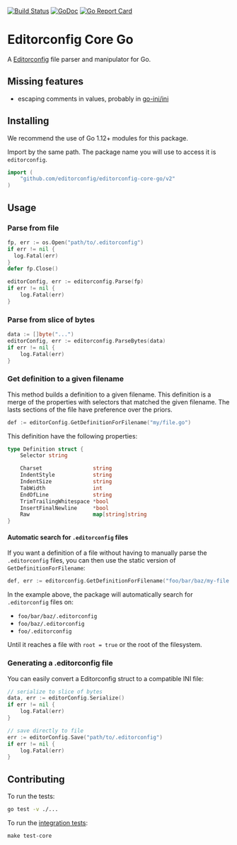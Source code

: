 [![Build Status](https://travis-ci.org/editorconfig/editorconfig-core-go.svg?branch=master)](https://travis-ci.org/editorconfig/editorconfig-core-go)
[![GoDoc](https://godoc.org/github.com/editorconfig/editorconfig-core-go?status.svg)](https://godoc.org/github.com/editorconfig/editorconfig-core-go)
[![Go Report Card](https://goreportcard.com/badge/github.com/editorconfig/editorconfig-core-go)](https://goreportcard.com/report/github.com/editorconfig/editorconfig-core-go)

# Editorconfig Core Go

A [Editorconfig][editorconfig] file parser and manipulator for Go.

## Missing features

- escaping comments in values, probably in [go-ini/ini](https://github.com/go-ini/ini)

## Installing

We recommend the use of Go 1.12+ modules for this package.

Import by the same path. The package name you will use to access it is
`editorconfig`.

```go
import (
    "github.com/editorconfig/editorconfig-core-go/v2"
)
```

## Usage

### Parse from file

```go
fp, err := os.Open("path/to/.editorconfig")
if err != nil {
  log.Fatal(err)
}
defer fp.Close()

editorConfig, err := editorconfig.Parse(fp)
if err != nil {
    log.Fatal(err)
}
```

### Parse from slice of bytes

```go
data := []byte("...")
editorConfig, err := editorconfig.ParseBytes(data)
if err != nil {
    log.Fatal(err)
}
```

### Get definition to a given filename

This method builds a definition to a given filename.
This definition is a merge of the properties with selectors that matched the
given filename.
The lasts sections of the file have preference over the priors.

```go
def := editorConfig.GetDefinitionForFilename("my/file.go")
```

This definition have the following properties:

```go
type Definition struct {
	Selector string

	Charset                string
	IndentStyle            string
	IndentSize             string
	TabWidth               int
	EndOfLine              string
	TrimTrailingWhitespace *bool
	InsertFinalNewline     *bool
	Raw                    map[string]string
}
```

#### Automatic search for `.editorconfig` files

If you want a definition of a file without having to manually
parse the `.editorconfig` files, you can then use the static version
of `GetDefinitionForFilename`:

```go
def, err := editorconfig.GetDefinitionForFilename("foo/bar/baz/my-file.go")
```

In the example above, the package will automatically search for
`.editorconfig` files on:

- `foo/bar/baz/.editorconfig`
- `foo/baz/.editorconfig`
- `foo/.editorconfig`

Until it reaches a file with `root = true` or the root of the filesystem.

### Generating a .editorconfig file

You can easily convert a Editorconfig struct to a compatible INI file:

```go
// serialize to slice of bytes
data, err := editorConfig.Serialize()
if err != nil {
    log.Fatal(err)
}

// save directly to file
err := editorConfig.Save("path/to/.editorconfig")
if err != nil {
    log.Fatal(err)
}
```

## Contributing

To run the tests:

```bash
go test -v ./...
```

To run the [integration tests](https://github.com/editorconfig/editorconfig-core-test):

```
make test-core
```

[editorconfig]: https://editorconfig.org/
